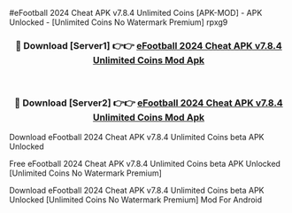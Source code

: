#eFootball 2024 Cheat APK v7.8.4 Unlimited Coins [APK-MOD] - APK Unlocked - [Unlimited Coins No Watermark Premium] rpxg9



<div align="center">

<h3>🔴 Download [Server1] 👉👉 <a href="https://momento.my/?title=eFootball_2024_Cheat_APK_v7.8.4_Unlimited_Coins">eFootball 2024 Cheat APK v7.8.4 Unlimited Coins Mod Apk</a></h3><br>

<h3>🔴 Download [Server2] 👉👉 <a href="https://momento.my/?title=eFootball_2024_Cheat_APK_v7.8.4_Unlimited_Coins">eFootball 2024 Cheat APK v7.8.4 Unlimited Coins Mod Apk</a></h3>
</div>



Download eFootball 2024 Cheat APK v7.8.4 Unlimited Coins beta APK Unlocked

Free eFootball 2024 Cheat APK v7.8.4 Unlimited Coins beta APK Unlocked [Unlimited Coins No Watermark Premium]

Download eFootball 2024 Cheat APK v7.8.4 Unlimited Coins beta APK Unlocked [Unlimited Coins No Watermark Premium] Mod For Android
